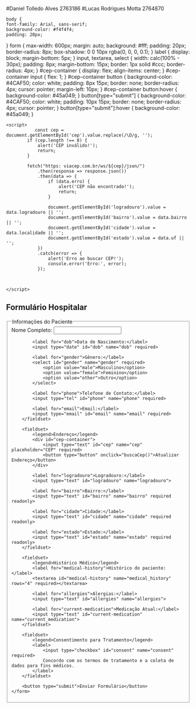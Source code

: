 #Daniel Tolledo Alves 2763186
#Lucas Rodrigues Motta 2764870
<!DOCTYPE html>
<html lang="pt-BR">
<head>
    <meta charset="UTF-8">
    <meta name="viewport" content="width=device-width, initial-scale=1.0">
    <title>Formulário Hospitalar</title>
    <link rel="stylesheet" href="formulario.css">

    body {
    font-family: Arial, sans-serif;
    background-color: #f4f4f4;
    padding: 20px;
}
form {
    max-width: 600px;
    margin: auto;
    background: #fff;
    padding: 20px;
    border-radius: 8px;
    box-shadow: 0 0 10px rgba(0, 0, 0, 0.1);
}
label {
    display: block;
    margin-bottom: 5px;
}
input, textarea, select {
    width: calc(100% - 30px);
    padding: 8px;
    margin-bottom: 15px;
    border: 1px solid #ccc;
    border-radius: 4px;
}
#cep-container {
    display: flex;
    align-items: center;
}
#cep-container input {
    flex: 1;
}
#cep-container button {
    background-color: #4CAF50;
    color: white;
    padding: 8px 15px;
    border: none;
    border-radius: 4px;
    cursor: pointer;
    margin-left: 10px;
}
#cep-container button:hover {
    background-color: #45a049;
}
button[type="submit"] {
    background-color: #4CAF50;
    color: white;
    padding: 10px 15px;
    border: none;
    border-radius: 4px;
    cursor: pointer;
}
button[type="submit"]:hover {
    background-color: #45a049;
}

    <script>
               const cep = document.getElementById('cep').value.replace(/\D/g, '');
            if (cep.length !== 8) {
                alert('CEP inválido!');
                return;
            }

            fetch("https: viacep.com.br/ws/${cep}/json/")
                .then(response => response.json())
                .then(data => {
                    if (data.erro) {
                        alert('CEP não encontrado!');
                        return;
                    }

                    document.getElementById('logradouro').value = data.logradouro || '';
                    document.getElementById('bairro').value = data.bairro || '';
                    document.getElementById('cidade').value = data.localidade || '';
                    document.getElementById('estado').value = data.uf || '';
                })
                .catch(error => {
                    alert('Erro ao buscar CEP!');
                    console.error('Erro:', error);
                });



    </script>
</head>
<body>
    <h2>Formulário Hospitalar</h2>
    <form action="/submit-form" method="POST">
        <fieldset>
            <legend>Informações do Paciente</legend>
            <label for="name">Nome Completo:</label>
            <input type="text" id="name" name="name" required>

            <label for="dob">Data de Nascimento:</label>
            <input type="date" id="dob" name="dob" required>

            <label for="gender">Gênero:</label>
            <select id="gender" name="gender" required>
                <option value="male">Masculino</option>
                <option value="female">Feminino</option>
                <option value="other">Outro</option>
            </select>

            <label for="phone">Telefone de Contato:</label>
            <input type="tel" id="phone" name="phone" required>

            <label for="email">Email:</label>
            <input type="email" id="email" name="email" required>
        </fieldset>

        <fieldset>
            <legend>Endereço</legend>
            <div id="cep-container">
                <input type="text" id="cep" name="cep" placeholder="CEP" required>
                <button type="button" onclick="buscaCep()">Atualizar Endereço</button>
            </div>

            <label for="logradouro">Logradouro:</label>
            <input type="text" id="logradouro" name="logradouro">

            <label for="bairro">Bairro:</label>
            <input type="text" id="bairro" name="bairro" required readonly>

            <label for="cidade">Cidade:</label>
            <input type="text" id="cidade" name="cidade" required readonly>

            <label for="estado">Estado:</label>
            <input type="text" id="estado" name="estado" required readonly>
        </fieldset>

        <fieldset>
            <legend>Histórico Médico</legend>
            <label for="medical-history">Histórico do paciente:</label>
            <textarea id="medical-history" name="medical_history" rows="4" required></textarea>

            <label for="allergies">Alergias:</label>
            <input type="text" id="allergies" name="allergies">

            <label for="current-medication">Medicação Atual:</label>
            <input type="text" id="current-medication" name="current_medication">
        </fieldset>

        <fieldset>
            <legend>Consentimento para Tratamento</legend>
            <label>
                <input type="checkbox" id="consent" name="consent" required>
                Concordo com os termos de tratamento e a coleta de dados para fins médicos.
            </label>
        </fieldset>

        <button type="submit">Enviar Formulário</button>
    </form>
</body>
</html>

